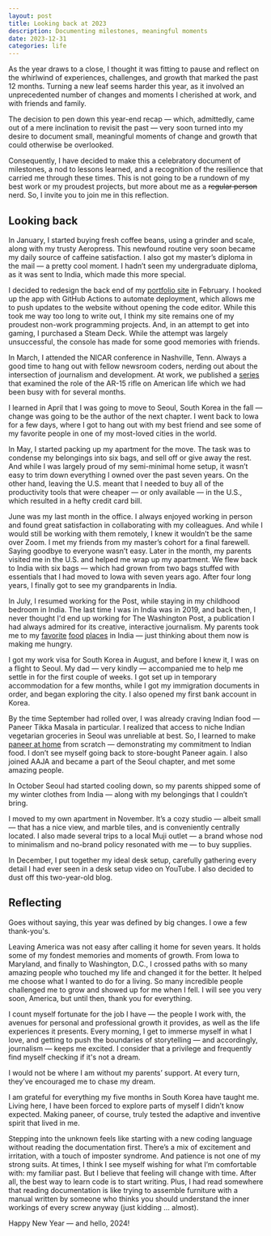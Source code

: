 ```yaml
---
layout: post
title: Looking back at 2023
description: Documenting milestones, meaningful moments
date: 2023-12-31
categories: life
---
```


As the year draws to a close, I thought it was fitting to pause and reflect on the whirlwind of experiences, challenges, and growth that marked the past 12 months. Turning a new leaf seems harder this year, as it involved an unprecedented number of changes and moments I cherished at work, and with friends and family.

The decision to pen down this year-end recap — which, admittedly, came out of a mere inclination to revisit the past — very soon turned into my desire to document small, meaningful moments of change and growth that could otherwise be overlooked.

Consequently, I have decided to make this a celebratory document of milestones, a nod to lessons learned, and a recognition of the resilience that carried me through these times. This is not going to be a rundown of my best work or my proudest projects, but more about me as a ~~regular person~~ nerd. So, I invite you to join me in this reflection.

## Looking back

In January, I started buying fresh coffee beans, using a grinder and scale, along with my trusty Aeropress. This newfound routine very soon became my daily source of caffeine satisfaction. I also got my master’s diploma in the mail — a pretty cool moment. I hadn’t seen my undergraduate diploma, as it was sent to India, which made this more special.

I decided to redesign the back end of my [portfolio site](https://github.com/aadittambe/aadittambe.com) in February. I hooked up the app with GitHub Actions to automate deployment, which allows me to push updates to the website without opening the code editor. While this took me way too long to write out, I think my site remains one of my proudest non-work programming projects. And, in an attempt to get into gaming, I purchased a Steam Deck. While the attempt was largely unsuccessful, the console has made for some good memories with friends.

In March, I attended the NICAR conference in Nashville, Tenn. Always a good time to hang out with fellow newsroom coders, nerding out about the intersection of journalism and development. At work, we published a [series](https://www.washingtonpost.com/nation/interactive/2023/ar-15-america-gun-culture-politics/) that examined the role of the AR-15 rifle on American life which we had been busy with for several months.

I learned in April that I was going to move to Seoul, South Korea in the fall — change was going to be the author of the next chapter. I went back to Iowa for a few days, where I got to hang out with my best friend and see some of my favorite people in one of my most-loved cities in the world.

In May, I started packing up my apartment for the move. The task was to condense my belongings into six bags, and sell off or give away the rest. And while I was largely proud of my semi-minimal home setup, it wasn’t easy to trim down everything I owned over the past seven years. On the other hand, leaving the U.S. meant that I needed to buy all of the productivity tools that were cheaper — or only available — in the U.S., which resulted in a hefty credit card bill.

June was my last month in the office. I always enjoyed working in person and found great satisfaction in collaborating with my colleagues. And while I would still be working with them remotely, I knew it wouldn’t be the same over Zoom. I met my friends from my master’s cohort for a final farewell. Saying goodbye to everyone wasn’t easy. Later in the month, my parents visited me in the U.S. and helped me wrap up my apartment. We flew back to India with six bags — which had grown from two bags stuffed with essentials that I had moved to Iowa with seven years ago. After four long years, I finally got to see my grandparents in India.

In July, I resumed working for the Post, while staying in my childhood bedroom in India. The last time I was in India was in 2019, and back then, I never thought I'd end up working for The Washington Post, a publication I had always admired for its creative, interactive journalism. My parents took me to my [favorite](https://www.tripadvisor.com/Restaurant_Review-g304554-d817604-Reviews-Elco-Mumbai_Maharashtra.html) [food](https://www.tripadvisor.com/Restaurant_Review-g304554-d779818-Reviews-Bademiya-Mumbai_Maharashtra.html) [places](https://www.tripadvisor.com/Restaurant_Review-g304554-d810909-Reviews-Cafe_Mondegar-Mumbai_Maharashtra.html) in India — just thinking about them now is making me hungry.

I got my work visa for South Korea in August, and before I knew it, I was on a flight to Seoul. My dad — very kindly — accompanied me to help me settle in for the first couple of weeks. I got set up in temporary accommodation for a few months, while I got my immigration documents in order, and began exploring the city. I also opened my first bank account in Korea.

By the time September had rolled over, I was already craving Indian food — Paneer Tikka Masala in particular. I realized that access to niche Indian vegetarian groceries in Seoul was unreliable at best. So, I learned to make [paneer at home](https://healthynibblesandbits.com/how-to-make-paneer/) from scratch — demonstrating my commitment to Indian food. I don’t see myself going back to store-bought Paneer again. I also joined AAJA and became a part of the Seoul chapter, and met some amazing people.

In October Seoul had started cooling down, so my parents shipped some of my winter clothes from India — along with my belongings that I couldn’t bring.

I moved to my own apartment in November. It’s a cozy studio — albeit small — that has a nice view, and marble tiles, and is conveniently centrally located. I also made several trips to a local Muji outlet — a brand whose nod to minimalism and no-brand policy resonated with me — to buy supplies.

In December, I put together my ideal desk setup, carefully gathering every detail I had ever seen in a desk setup video on YouTube. I also decided to dust off this two-year-old blog.

## Reflecting

Goes without saying, this year was defined by big changes. I owe a few thank-you's.

Leaving America was not easy after calling it home for seven years. It holds some of my fondest memories and moments of growth. From Iowa to Maryland, and finally to Washington, D.C., I crossed paths with so many amazing people who touched my life and changed it for the better. It helped me choose what I wanted to do for a living. So many incredible people challenged me to grow and showed up for me when I fell. I will see you very soon, America, but until then, thank you for everything.

I count myself fortunate for the job I have — the people I work with, the avenues for personal and professional growth it provides, as well as the life experiences it presents. Every morning, I get to immerse myself in what I love, and getting to push the boundaries of storytelling — and accordingly, journalism — keeps me excited. I consider that a privilege and frequently find myself checking if it's not a dream.

I would not be where I am without my parents’ support. At every turn, they’ve encouraged me to chase my dream.

I am grateful for everything my five months in South Korea have taught me. Living here, I have been forced to explore parts of myself I didn’t know expected. Making paneer, of course, truly tested the adaptive and inventive spirit that lived in me.

Stepping into the unknown feels like starting with a new coding language without reading the documentation first. There’s a mix of excitement and irritation, with a touch of imposter syndrome. And patience is not one of my strong suits. At times, I think I see myself wishing for what I’m comfortable with: my familiar past. But I believe that feeling will change with time. After all, the best way to learn code is to start writing. Plus, I had read somewhere that reading documentation is like trying to assemble furniture with a manual written by someone who thinks you should understand the inner workings of every screw anyway (just kidding … almost).

Happy New Year — and hello, 2024!
